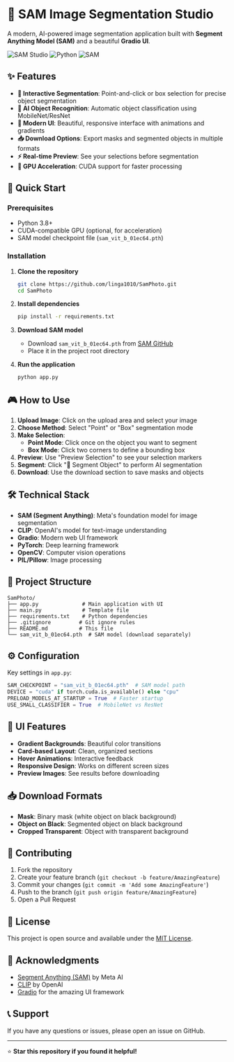 # 🎨 SAM Image Segmentation Studio

A modern, AI-powered image segmentation application built with **Segment Anything Model (SAM)** and a beautiful **Gradio UI**.

![SAM Studio](https://img.shields.io/badge/AI-Powered-blue) ![Python](https://img.shields.io/badge/Python-3.8+-green) ![SAM](https://img.shields.io/badge/SAM-Model-orange)

## ✨ Features

- **🎯 Interactive Segmentation**: Point-and-click or box selection for precise object segmentation
- **🤖 AI Object Recognition**: Automatic object classification using MobileNet/ResNet
- **🎨 Modern UI**: Beautiful, responsive interface with animations and gradients
- **📥 Download Options**: Export masks and segmented objects in multiple formats
- **⚡ Real-time Preview**: See your selections before segmentation
- **🔄 GPU Acceleration**: CUDA support for faster processing

## 🚀 Quick Start

### Prerequisites

- Python 3.8+
- CUDA-compatible GPU (optional, for acceleration)
- SAM model checkpoint file (`sam_vit_b_01ec64.pth`)

### Installation

1. **Clone the repository**
   ```bash
   git clone https://github.com/linga1010/SamPhoto.git
   cd SamPhoto
   ```

2. **Install dependencies**
   ```bash
   pip install -r requirements.txt
   ```

3. **Download SAM model**
   - Download `sam_vit_b_01ec64.pth` from [SAM GitHub](https://github.com/facebookresearch/segment-anything)
   - Place it in the project root directory

4. **Run the application**
   ```bash
   python app.py
   ```

## 🎮 How to Use

1. **Upload Image**: Click on the upload area and select your image
2. **Choose Method**: Select "Point" or "Box" segmentation mode
3. **Make Selection**:
   - **Point Mode**: Click once on the object you want to segment
   - **Box Mode**: Click two corners to define a bounding box
4. **Preview**: Use "Preview Selection" to see your selection markers
5. **Segment**: Click "🚀 Segment Object" to perform AI segmentation
6. **Download**: Use the download section to save masks and objects

## 🛠️ Technical Stack

- **SAM (Segment Anything)**: Meta's foundation model for image segmentation
- **CLIP**: OpenAI's model for text-image understanding
- **Gradio**: Modern web UI framework
- **PyTorch**: Deep learning framework
- **OpenCV**: Computer vision operations
- **PIL/Pillow**: Image processing

## 📁 Project Structure

```
SamPhoto/
├── app.py              # Main application with UI
├── main.py             # Template file
├── requirements.txt    # Python dependencies
├── .gitignore         # Git ignore rules
├── README.md          # This file
└── sam_vit_b_01ec64.pth  # SAM model (download separately)
```

## ⚙️ Configuration

Key settings in `app.py`:

```python
SAM_CHECKPOINT = "sam_vit_b_01ec64.pth"  # SAM model path
DEVICE = "cuda" if torch.cuda.is_available() else "cpu"
PRELOAD_MODELS_AT_STARTUP = True  # Faster startup
USE_SMALL_CLASSIFIER = True  # MobileNet vs ResNet
```

## 🎨 UI Features

- **Gradient Backgrounds**: Beautiful color transitions
- **Card-based Layout**: Clean, organized sections
- **Hover Animations**: Interactive feedback
- **Responsive Design**: Works on different screen sizes
- **Preview Images**: See results before downloading

## 📥 Download Formats

- **Mask**: Binary mask (white object on black background)
- **Object on Black**: Segmented object on black background
- **Cropped Transparent**: Object with transparent background

## 🤝 Contributing

1. Fork the repository
2. Create your feature branch (`git checkout -b feature/AmazingFeature`)
3. Commit your changes (`git commit -m 'Add some AmazingFeature'`)
4. Push to the branch (`git push origin feature/AmazingFeature`)
5. Open a Pull Request

## 📄 License

This project is open source and available under the [MIT License](LICENSE).

## 🙏 Acknowledgments

- [Segment Anything (SAM)](https://github.com/facebookresearch/segment-anything) by Meta AI
- [CLIP](https://github.com/openai/CLIP) by OpenAI
- [Gradio](https://gradio.app/) for the amazing UI framework

## 📞 Support

If you have any questions or issues, please open an issue on GitHub.

---

⭐ **Star this repository if you found it helpful!**